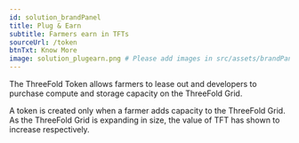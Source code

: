 ```yaml
---
id: solution_brandPanel
title: Plug & Earn
subtitle: Farmers earn in TFTs
sourceUrl: /token
btnTxt: Know More
image: solution_plugearn.png # Please add images in src/assets/brandPanel/\
---
```


The ThreeFold Token allows farmers to lease out and developers to purchase compute and storage capacity on the ThreeFold Grid.

A token is created only when a farmer adds capacity to the ThreeFold Grid. As the ThreeFold Grid is expanding in size, the value of TFT has shown to increase respectively.